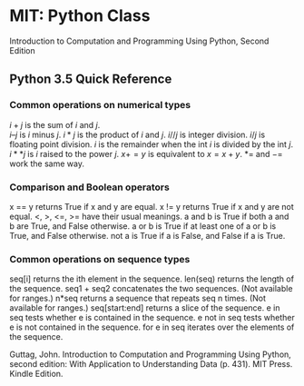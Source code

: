 # MIT: Python Class
Introduction to Computation and Programming Using Python, Second Edition

## Python 3.5 Quick Reference

### Common operations on numerical types 
$i+j$ is the sum of $i$ and $j$. \
$i–j$ is $i$ minus $j$. 
$i*j$ is the product of $i$ and $j$. 
$i//j$ is integer division. 
$i/j$ is floating point division. 
$i%j$ is the remainder when the int $i$ is divided by the int $j$. 
$i**j$ is $i$ raised to the power $j$. 
$x += y$ is equivalent to $x = x + y$. $*=$ and $-=$ work the same way. 

### Comparison and Boolean operators 
x == y returns True if x and y are equal. 
x != y returns True if x and y are not equal. 
<, >, <=, >= have their usual meanings. 
a and b is True if both a and b are True, and False otherwise. 
a or b is True if at least one of a or b is True, and False otherwise. 
not a is True if a is False, and False if a is True. 

### Common operations on sequence types 
seq[i] returns the ith element in the sequence. 
len(seq) returns the length of the sequence. 
seq1 + seq2 concatenates the two sequences. (Not available for ranges.) 
n*seq returns a sequence that repeats seq n times. (Not available for ranges.) 
seq[start:end] returns a slice of the sequence. 
e in seq tests whether e is contained in the sequence. 
e not in seq tests whether e is not contained in the sequence. 
for e in seq iterates over the elements of the sequence.

Guttag, John. Introduction to Computation and Programming Using Python, second edition: With Application to Understanding Data (p. 431). MIT Press. Kindle Edition. 
